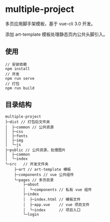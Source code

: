 # multiple-project

多页应用脚手架模板，基于 vue-cli 3.0 开发。

添加 art-template 模板处理静态页内公共头脚引入。

## 使用

```
// 安装依赖
npm install
// 开发
npm run serve
// 打包
npm run build
```

## 目录结构

```
multiple-project
├─dist // 打包后文件夹
│  ├─common // 公共资源
│  ├─css
│  ├─fonts
│  ├─img
│  └─js
├─public // 公共资源，处理图片
│  ├─common
│  └─index
└─src   // 开发文件夹
    ├─art // art-template 模板
    ├─components // vue 公共组件
    └─pages // 多页目录
        ├─about
        │  └─components // 私有 vue 组件
        ├─index
        │  ├─index.html // 模板文件
        │  ├─app.vue    // vue 项目文件
        │  └─index      // 项目入口
        └─login
```